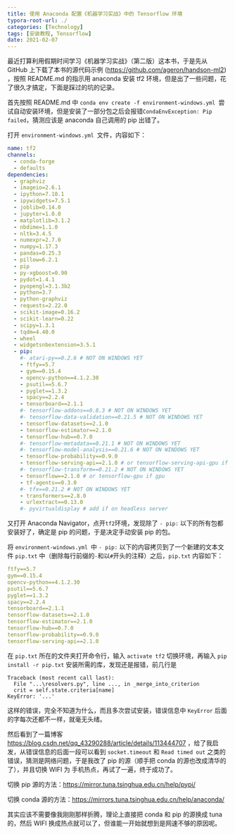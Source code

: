```yaml
---
title: 使用 Anaconda 配置《机器学习实战》中的 Tensorflow 环境
typora-root-url: ./
categories: [Technology]
tags: [安装教程, Tensorflow]
date: 2021-02-07
---
```


最近打算利用假期时间学习《机器学习实战》（第二版）这本书，于是先从 GitHub 上下载了本书的源代码示例 (https://github.com/ageron/handson-ml2) ，按照 README.md 的指示用 anaconda 安装 tf2 环境，但是出了一些问题，花了很久才搞定，下面是踩过的坑的记录。

<!--more-->

首先按照 README.md 中 `conda env create -f environment-windows.yml `尝试自动安装环境，但是安装了一部分包之后会报错`CondaEnvException: Pip failed`，猜测应该是 anaconda 自己调用的 pip 出错了。

打开 `environment-windows.yml `文件，内容如下：

```yaml
name: tf2
channels:
  - conda-forge
  - defaults
dependencies:
  - graphviz
  - imageio=2.6.1
  - ipython=7.10.1
  - ipywidgets=7.5.1
  - joblib=0.14.0
  - jupyter=1.0.0
  - matplotlib=3.1.2
  - nbdime=1.1.0
  - nltk=3.4.5
  - numexpr=2.7.0
  - numpy=1.17.3
  - pandas=0.25.3
  - pillow=6.2.1
  - pip
  - py-xgboost=0.90
  - pydot=1.4.1
  - pyopengl=3.1.3b2
  - python=3.7
  - python-graphviz
  - requests=2.22.0
  - scikit-image=0.16.2
  - scikit-learn=0.22
  - scipy=1.3.1
  - tqdm=4.40.0
  - wheel
  - widgetsnbextension=3.5.1
  - pip:
    #- atari-py==0.2.6 # NOT ON WINDOWS YET
    - ftfy==5.7
    - gym==0.15.4
    - opencv-python==4.1.2.30
    - psutil==5.6.7
    - pyglet==1.3.2
    - spacy==2.2.4
    - tensorboard==2.1.1
    #- tensorflow-addons==0.8.3 # NOT ON WINDOWS YET
    #- tensorflow-data-validation==0.21.5 # NOT ON WINDOWS YET
    - tensorflow-datasets==2.1.0
    - tensorflow-estimator==2.1.0
    - tensorflow-hub==0.7.0
    #- tensorflow-metadata==0.21.1 # NOT ON WINDOWS YET
    #- tensorflow-model-analysis==0.21.6 # NOT ON WINDOWS YET
    - tensorflow-probability==0.9.0
    - tensorflow-serving-api==2.1.0 # or tensorflow-serving-api-gpu if gpu
    #- tensorflow-transform==0.21.2 # NOT ON WINDOWS YET
    - tensorflow==2.1.0 # or tensorflow-gpu if gpu
    - tf-agents==0.3.0
    #- tfx==0.21.2 # NOT ON WINDOWS YET
    - transformers==2.8.0
    - urlextract==0.13.0
    #- pyvirtualdisplay # add if on headless server
```

又打开 Anaconda Navigator，点开`tf2`环境，发现除了 `- pip:` 以下的所有包都安装好了，确定是 pip 的问题，于是决定手动安装 pip 的包。

将 `environment-windows.yml `中 `- pip:` 以下的内容拷贝到了一个新建的文本文件 `pip.txt` 中（删除每行前缀的`-`和以`#`开头的注释）之后，`pip.txt` 内容如下：

```yaml
ftfy==5.7
gym==0.15.4
opencv-python==4.1.2.30
psutil==5.6.7
pyglet==1.3.2
spacy==2.2.4
tensorboard==2.1.1
tensorflow-datasets==2.1.0
tensorflow-estimator==2.1.0
tensorflow-hub==0.7.0
tensorflow-probability==0.9.0
tensorflow-serving-api==2.1.0
```

在 `pip.txt` 所在的文件夹打开命令行，输入 `activate tf2` 切换环境，再输入 `pip install -r pip.txt` 安装所需的库，发现还是报错，前几行是

```
Traceback (most recent call last):
  File "...\resolvers.py", line ..., in _merge_into_criterion
  crit = self.state.criteria[name]
KeyError: '...'
```

这样的错误，完全不知道为什么，而且多次尝试安装，错误信息中 `KeyError` 后面的字每次还都不一样，就毫无头绪。

然后看到了一篇博客 https://blog.csdn.net/qq_43290288/article/details/113444707 ，给了我启发，从错误信息的后面一段可以看到 `socket.timeout` 和 `Read timed out` 之类的错误，猜测是网络问题，于是我改了 pip 的源（顺手把 conda 的源也改成清华的了），并且切换 WIFI 为 手机热点，再试了一遍，终于成功了。

切换 pip 源的方法：https://mirror.tuna.tsinghua.edu.cn/help/pypi/

切换 conda 源的方法：https://mirrors.tuna.tsinghua.edu.cn/help/anaconda/

其实应该不需要像我刚刚那样折腾，理论上直接把 conda 和 pip 的源换成 tuna 的，然后 WIFI 换成热点就可以了，但谁能一开始就想到是网速不够的原因呢。
